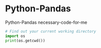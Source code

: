 # Python-Pandas
Python-Pandas necessary-code-for-me



```python
# Find out your current working directory
import os
print(os.getcwd())
```
